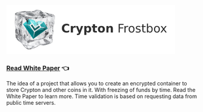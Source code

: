 ![logo](frostbox.png)

### [Read White Paper](FROSTBOX.pdf) :point_left:

The idea of a project that allows you to create an encrypted container to store Crypton and other coins in it. With freezing of funds by time. Read the White Paper to learn more. Time validation is based on requesting data from public time servers.
